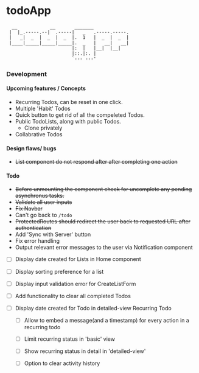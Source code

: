 # todoApp

```
  __            __       _______             
 |  |_.-----.--|  .-----|   _   .-----.-----.
 |   _|  _  |  _  |  _  |.  1   |  _  |  _  |
 |____|_____|_____|_____|.  _   |   __|   __|
                        |:  |   |__|  |__|   
                        |::.|:. |            
                        `--- ---'
```                                          

### Development
#### Upcoming features / Concepts
- Recurring Todos, can be reset in one click.
- Multiple 'Habit' Todos
- Quick button to get rid of all the compeleted Todos.
- Public TodoLists, along with public Todos.
    - Clone privately
- Collabrative Todos

#### Design flaws/ bugs
- ~~List component do not respond after after completing one action~~


#### Todo
- ~~Before unmounting the component check for uncomplete any pending asynchronus tasks.~~
- ~~Validate all user inputs~~
- ~~Fix Navbar~~
- Can't go back to `/todo`
- ~~ProtectedRoutes should redirect the user back to requested URL after authentication~~
- Add 'Sync with Server' button
- Fix error handling
- Output relevant error messages to the user via Notification component

- [ ] Display date created for Lists in Home component
- [ ] Display sorting preference for a list
- [ ] Display input validation error for CreateListForm

- [ ] Add functionality to clear all completed Todos
- [ ] Display date created for Todo in detailed-view
    Recurring Todo
    - [ ] Allow to embed a message(and a timestamp) for every action in a recurring todo
    - [ ] Limit recurring status in 'basic' view
    - [ ] Show recurring status in detail in 'detailed-view'
    - [ ] Option to clear activity history

